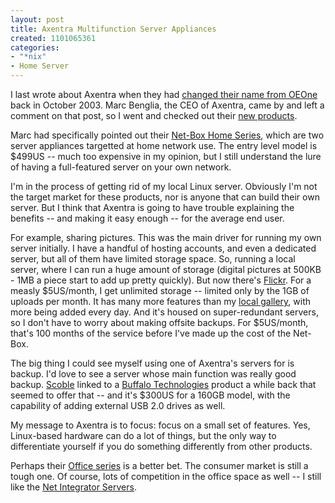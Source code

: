 ```yaml
--- 
layout: post
title: Axentra Multifunction Server Appliances
created: 1101065361
categories: 
- "*nix"
- Home Server
---
```


<p>I last wrote about Axentra when they had <a href="http://www.bmannconsulting.com/node/579">changed their name from OEOne</a> back in October 2003. Marc Benglia, the CEO of Axentra, came by and left a comment on that post, so I went and checked out their <a href="http://www.axentra.com/products/">new products</a>.</p>

<p>Marc had specifically pointed out their <a href="http://www.axentra.com/products/multifunc_server_appliances/home_series_net-box/">Net-Box  Home Series</a>, which are two server appliances targetted at home network use. The entry level model is $499US -- much too expensive in my opinion, but I still understand the lure of having a full-featured server on your own network.</p>

<p>I'm in the process of getting rid of my local Linux server. Obviously I'm not the target market for these products, nor is anyone that can build their own server. But I think that Axentra is going to have trouble explaining the benefits -- and making it easy enough -- for the average end user.</p>
<!--break-->
<p>For example, sharing pictures. This was the main driver for running my own server initially. I have a handful of hosting accounts, and even a dedicated server, but all of them have limited storage space. So, running a local server, where I can run a huge amount of storage (digital pictures at 500KB - 1MB a piece start to add up pretty quickly). But now there's <a href="http://www.flickr.com">Flickr</a>. For a measly $5US/month, I get unlimited storage -- limited only by the 1GB of uploads per month. It has many more features than my <a href="http://gallery.bmannconsulting.com">local gallery</a>, with more being added every day. And it's housed on super-redundant servers, so I don't have to worry about making offsite backups. For $5US/month, that's 100 months of the service before I've made up the cost of the Net-Box.</p>

<p>The big thing I could see myself using one of Axentra's servers for is backup. I'd love to see a server whose main function was really good backup. <a href="http://scoble.weblogs.com/">Scoble</a> linked to a <a href="http://www.buffalotech.com/products/product-detail.php?productid=71&categoryid=16">Buffalo Technologies</a> product a while back that seemed to offer that -- and it's $300US for a 160GB model, with the capability of adding external USB 2.0 drives as well.</p>

<p>My message to Axentra is to focus: focus on a small set of features. Yes, Linux-based hardware can do a lot of things, but the only way to differentiate yourself if you do something differently from other products.</p>

<p>Perhaps their <a href="http://www.axentra.com/products/multifunc_server_appliances/office_series/">Office series</a> is a better bet. The consumer market is still a tough one. Of course, lots of competition in the office space as well -- I still like the <a href="http://www.net-itech.com/products/hardware.php">Net Integrator Servers</a>.</p>
